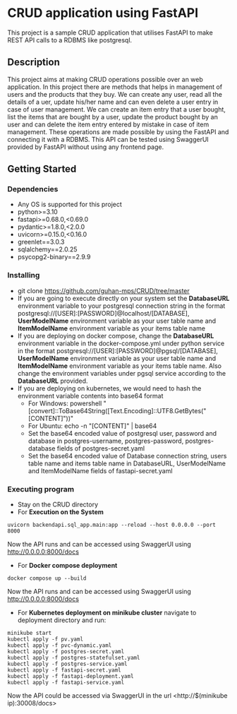 # CRUD application using FastAPI

This project is a sample CRUD application that utilises FastAPI to make REST API calls to a RDBMS like postgresql.

## Description

This project aims at making CRUD operations possible over an web application. In this project there are methods that helps in management of users and the products that they buy. We can create any user, read all the details of a uer, update his/her name and can even delete a user entry in case of user management. We can create an item entry that a user bought, list the items that are bought by a user, update the  product bought by an user and can delete the item entry entered by mistake in case of item management. These operations are made possible by using the FastAPI and connecting it with a RDBMS. This API can be tested using SwaggerUI provided by FastAPI without using any frontend page.

## Getting Started

### Dependencies

* Any OS is supported for this project
* python>=3.10
* fastapi>=0.68.0,<0.69.0
* pydantic>=1.8.0,<2.0.0
* uvicorn>=0.15.0,<0.16.0
* greenlet==3.0.3
* sqlalchemy==2.0.25
* psycopg2-binary==2.9.9

### Installing

* git clone https://github.com/guhan-mps/CRUD/tree/master
* If you are going to execute directly on your system set the **DatabaseURL** environment variable to your postgresql connection string in the format postgresql://\[USER\]:\[PASSWORD\]@localhost/\[DATABASE\], **UserModelName** environment variable as your user table name and **ItemModelName** environment variable as your items table name
* If you are deploying on docker compose, change the **DatabaseURL** environment variable in the docker-compose.yml under python service in the format postgresql://\[USER\]:\[PASSWORD\]@pgsql/\[DATABASE\], **UserModelName** environment variable as your user table name and **ItemModelName** environment variable as your items table name. Also change the environment variables under pgsql service according to the **DatabaseURL** provided.
* If you are deploying on kubernetes, we would need to hash the environment variable contents into base64 format
    - For Windows: powershell \"\[convert\]::ToBase64String\(\[Text.Encoding\]::UTF8.GetBytes\(\"\[CONTENT\]\"\)\)\"
    - For Ubuntu: echo -n \"\[CONTENT\]\" | base64
    - Set the base64 encoded value of postgresql user, password and database in postgres-username, postgres-password, postgres-database fields of postgres-secret.yaml
    - Set the base64 encoded value of Database connection string, users table name and items table name in DatabaseURL, UserModelName and ItemModelName fields of fastapi-secret.yaml

### Executing program
* Stay on the CRUD directory
* For **Execution on the System** 
```
uvicorn backendapi.sql_app.main:app --reload --host 0.0.0.0 --port 8000
```
Now the API runs and can be accessed using SwaggerUI using <http://0.0.0.0:8000/docs>
* For **Docker compose deployment**
```
docker compose up --build
```
Now the API runs and can be accessed using SwaggerUI using <http://0.0.0.0:8000/docs>

* For **Kubernetes deployment on minikube cluster** navigate to deployment directory and run:
```
minikube start
kubectl apply -f pv.yaml
kubectl apply -f pvc-dynamic.yaml
kubectl apply -f postgres-secret.yaml
kubectl apply -f postgres-statefulset.yaml
kubectl apply -f postgres-service.yaml
kubectl apply -f fastapi-secret.yaml
kubectl apply -f fastapi-deployment.yaml
kubectl apply -f fastapi-service.yaml
```
Now the API could be accessed via SwaggerUI in the url <http://$(minikube ip):30008/docs>
